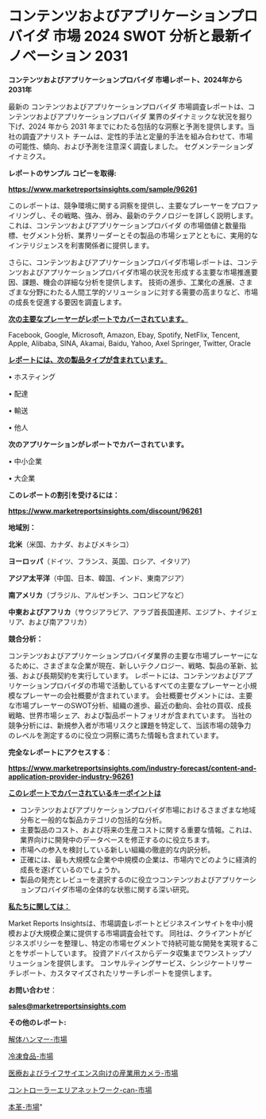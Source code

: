# コンテンツおよびアプリケーションプロバイダ 市場 2024 SWOT 分析と最新イノベーション 2031

<strong>コンテンツおよびアプリケーションプロバイダ 市場レポート、2024年から2031年</strong>

最新の コンテンツおよびアプリケーションプロバイダ 市場調査レポートは、コンテンツおよびアプリケーションプロバイダ 業界のダイナミックな状況を掘り下げ、2024 年から 2031 年までにわたる包括的な洞察と予測を提供します。当社の調査アナリスト チームは、定性的手法と定量的手法を組み合わせて、市場の可能性、傾向、および予測を注意深く調査しました。 セグメンテーションダイナミクス。



<strong>レポートのサンプル コピーを取得:</strong> <a href=https://www.marketreportsinsights.com/sample/96261>

<strong><u>https://www.marketreportsinsights.com/sample/96261</u></strong></a>

このレポートは、競争環境に関する洞察を提供し、主要なプレーヤーをプロファイリングし、その戦略、強み、弱み、最新のテクノロジーを詳しく説明します。 これは、コンテンツおよびアプリケーションプロバイダ の市場価値と数量指標、セグメント分析、業界リーダーとその製品の市場シェアとともに、実用的なインテリジェンスを利害関係者に提供します。

さらに、コンテンツおよびアプリケーションプロバイダ市場レポートは、コンテンツおよびアプリケーションプロバイダ市場の状況を形成する主要な市場推進要因、課題、機会の詳細な分析を提供します。 技術の進歩、工業化の進展、さまざまな分野にわたる人間工学的ソリューションに対する需要の高まりなど、市場の成長を促進する要因を調査します。



<strong><u>次の主要なプレーヤーがレポートでカバーされています。</u></strong>

Facebook, Google, Microsoft, Amazon, Ebay, Spotify, NetFlix, Tencent, Apple, Alibaba, SINA, Akamai, Baidu, Yahoo, Axel Springer, Twitter, Oracle



<strong><u><b>レポートには、次の製品タイプが含まれています。</b></u></strong>

• ホスティング

• 配達

• 輸送

• 他人



<strong><b>次のアプリケーションがレポートでカバーされています。</b></strong>

• 中小企業

• 大企業



<strong><b>このレポートの割引を受けるには：</b></strong><a href=https://www.marketreportsinsights.com/discount/96261>

<strong><u>https://www.marketreportsinsights.com/discount/96261</u></strong></a>



<strong>地域別：</strong>



<strong>北米</strong>（米国、カナダ、およびメキシコ）



<strong>ヨーロッパ</strong>（ドイツ、フランス、英国、ロシア、イタリア）



<strong>アジア太平洋</strong>（中国、日本、韓国、インド、東南アジア）



<strong>南アメリカ</strong>（ブラジル、アルゼンチン、コロンビアなど）



<strong>中東およびアフリカ</strong>（サウジアラビア、アラブ首長国連邦、エジプト、ナイジェリア、および南アフリカ）



<strong>競合分析：</strong>

コンテンツおよびアプリケーションプロバイダ業界の主要な市場プレーヤーになるために、さまざまな企業が現在、新しいテクノロジー、戦略、製品の革新、拡張、および長期契約を実行しています。 レポートには、コンテンツおよびアプリケーションプロバイダの市場で活動しているすべての主要なプレーヤーと小規模なプレーヤーの会社概要が含まれています。 会社概要セグメントには、主要な市場プレーヤーのSWOT分析、組織の進歩、最近の動向、会社の買収、成長戦略、世界市場シェア、および製品ポートフォリオが含まれています。 当社の競争分析には、新規参入者が市場リスクと課題を特定して、当該市場の競争力 のレベルを測定するのに役立つ洞察に満ちた情報も含まれています。



<strong>完全なレポートにアクセスする</strong>：

<a href=https://www.marketreportsinsights.com/industry-forecast/content-and-application-provider-industry-96261>

<strong><u>https://www.marketreportsinsights.com/industry-forecast/content-and-application-provider-industry-96261</u></strong></a>



<strong><u><b>このレポートでカバーされているキーポイントは</b></u></strong>
<ul>
  <li>コンテンツおよびアプリケーションプロバイダ市場におけるさまざまな地域分布と一般的な製品カテゴリの包括的な分析。</li>
  <li>主要製品のコスト、および将来の生産コストに関する重要な情報。これは、業界向けに開発中のデータベースを修正するのに役立ちます。</li>
  <li>市場への参入を検討している新しい組織の徹底的な内訳分析。</li>
  <li>正確には、最も大規模な企業や中規模の企業は、市場内でどのように経済的成長を遂げているのでしょうか。</li>
  <li>製品の発売とレビューを選択するのに役立つコンテンツおよびアプリケーションプロバイダ市場の全体的な状態に関する深い研究。</li>
</ul>


<strong><u><b>私たちに関しては：</b></u></strong>

Market Reports Insightsは、市場調査レポートとビジネスインサイトを中小規模および大規模企業に提供する市場調査会社です。 同社は、クライアントがビジネスポリシーを整理し、特定の市場セグメントで持続可能な開発を実現することをサポートしています。 投資アドバイスからデータ収集までワンストップソリューションを提供します。 コンサルティングサービス、シンジケートリサーチレポート、カスタマイズされたリサーチレポートを提供します。



<strong><b>お問い合わせ</b></strong>：

<a href=mailto:sales@marketreportsinsights.com>

<strong><u>sales@marketreportsinsights.com</u></strong></a>



<strong>その他のレポート:</strong>

<a href=https://www.linkedin.com/pulse/解体ハンマー-市場-2023-swot-分析と最新イノベーション-2030-tmkdf/>解体ハンマー-市場</a>

<a href=https://www.linkedin.com/pulse/冷凍食品-市場-2023-推進要因と成長機会-2030-data-dive-discoveries-24-analysis-w94vf/>冷凍食品-市場</a>

<a href=https://www.linkedin.com/pulse/医療およびライフサイエンス向けの産業用カメラ-市場-2023-最新の-cagr-e9w6f/>医療およびライフサイエンス向けの産業用カメラ-市場</a>

<a href=https://www.linkedin.com/pulse/コントローラーエリアネットワーク-can-市場-2023-総合分析と事業成長戦略-f1fyf/>コントローラーエリアネットワーク-can-市場</a>

<a href=https://www.linkedin.com/pulse/本革-市場-2023-swot-分析と最新イノベーション-2030-analytics-achievers-24-analysis-kozzf/>本革-市場</a>"
